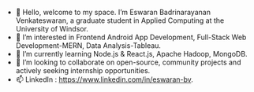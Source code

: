- 👋 Hello, welcome to my space. I’m Eswaran Badrinarayanan Venkateswaran, a graduate student in Applied Computing at the University of Windsor. 
- 👀 I’m interested in Frontend Android App Development, Full-Stack Web Development-MERN, Data Analysis-Tableau.   
- 🌱 I’m currently learning Node.js & React.js, Apache Hadoop, MongoDB.
- 💞️ I’m looking to collaborate on open-source, community projects and actively seeking internship opportunities.
- 📫 LinkedIn : https://www.linkedin.com/in/eswaran-bv.

<!---
EswarVenkat2070/EswarVenkat2070 is a ✨ special ✨ repository because its `README.md` (this file) appears on your GitHub profile.
You can click the Preview link to take a look at your changes.
--->
